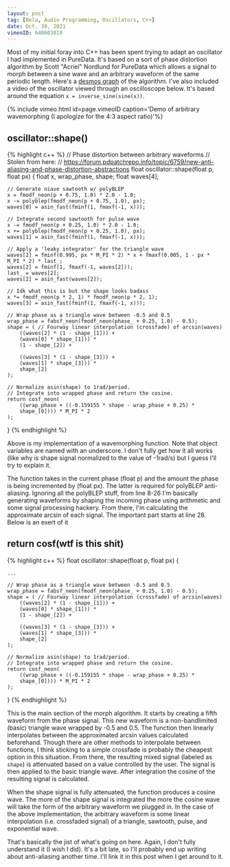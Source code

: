 ```yaml
---
layout: post
tag: [Bela, Audio Programming, Oscillators, C++]
date: Oct. 30, 2021
vimeoID: 640603019
---
```


Most of my initial foray into C++ has been spent trying to adapt an oscillator I had implemented in PureData. It's based on a sort of phase distortion algorithm by Scott "Acriel" Nordlund for PureData which allows a signal to morph between a sine wave and an arbitrary waveform of the same periodic length. Here's a [desmos graph](https://www.desmos.com/calculator/b4ejbqju7m) of the algorithm. I've also included a video of the oscillator viewed through an oscilloscope below. It's based around the equation ``x = inverse_sine(sine(x))``.

{% include vimeo.html id=page.vimeoID caption='Demo of arbitrary wavemorphing (I apologize for the 4:3 aspect ratio)'%}

## oscillator::shape()
{% highlight c++ %}
// Phase distortion between arbitrary waveforms
// Stolen from here:
// https://forum.pdpatchrepo.info/topic/6759/new-anti-aliasing-and-phase-distortion-abstractions
float oscillator::shape(float p, float px) {
	float x, wrap_phase, shape;
	float waves[4];

	// Generate niave sawtooth w/ polyBLEP
	x = fmodf_neon(p + 0.75, 1.0) * 2.0 - 1.0;
	x -= polyblep(fmodf_neon(p + 0.75, 1.0), px);
	waves[0] = asin_fast(fminf(1, fmaxf(-1, x)));

	// Integrate second sawtooth for pulse wave
	x -= fmodf_neon(p + 0.25, 1.0) * 2.0 - 1.0;
	x += polyblep(fmodf_neon(p + 0.25, 1.0), px);
	waves[1] = asin_fast(fminf(1, fmaxf(-1, x)));

	// Apply a 'leaky integrator' for the triangle wave
	waves[2] = fminf(0.995, px * M_PI * 2) * x + fmaxf(0.005, 1 - px * M_PI * 2) * last_;
	waves[2] = fminf(1, fmaxf(-1, waves[2]));
	last_ = waves[2];
	waves[2] = asin_fast(waves[2]);

	// Idk what this is but the shape looks badass
	x *= fmodf_neon(p * 2, 1) * fmodf_neon(p * 2, 1);
	waves[3] = asin_fast(fminf(1, fmaxf(-1, x)));

	// Wrap phase as a triangle wave between -0.5 and 0.5
	wrap_phase = fabsf_neon(fmodf_neon(phase_ + 0.25, 1.0) - 0.5);
	shape = ( // Fourway linear interpolation (crossfade) of arcsin(waves)
		((waves[2] * (1 - shape_[1])) +
		(waves[0] * shape_[1])) *
		(1 - shape_[2]) +

		((waves[3] * (1 - shape_[3])) +
		(waves[1] * shape_[3])) *
		shape_[2]
	);

	// Normalize asin(shape) to 1rad/period.
	// Integrate into wrapped phase and return the cosine.
	return cosf_neon(
		((wrap_phase + ((-0.159155 * shape - wrap_phase + 0.25) *
		shape_[0]))) * M_PI * 2
	);
}
{% endhighlight %}

Above is my implementation of a wavemorphing function. Note that object variables are named with an underscore. I don't fully get how it all works (like why is shape signal normalized to the value of -1rad/s) but I guess I'll try to explain it.

The function takes in the current phase (float p) and the amount the phase is being incremented by (float px). The latter is required for polyBLEP anti-aliasing. Ignoring all the polyBLEP stuff, from line 8-26 I'm basically generating waveforms by shaping the incoming phase using arithmetic and some signal processing hackery. From there, I'm calculating the approximate arcsin of each signal. The important part starts at line 28. Below is an exert of it

## return cosf(wtf is this shit)
{% highlight c++ %}
float oscillator::shape(float p, float px) {

	...

	// Wrap phase as a triangle wave between -0.5 and 0.5
	wrap_phase = fabsf_neon(fmodf_neon(phase_ + 0.25, 1.0) - 0.5);
	shape = ( // Fourway linear interpolation (crossfade) of arcsin(waves)
		((waves[2] * (1 - shape_[1])) +
		(waves[0] * shape_[1])) *
		(1 - shape_[2]) +

		((waves[3] * (1 - shape_[3])) +
		(waves[1] * shape_[3])) *
		shape_[2]
	);

	// Normalize asin(shape) to 1rad/period.
	// Integrate into wrapped phase and return the cosine.
	return cosf_neon(
		((wrap_phase + ((-0.159155 * shape - wrap_phase + 0.25) *
		shape_[0]))) * M_PI * 2
	);
}
{% endhighlight %}

This is the main section of the morph algorithm. It starts by creating a fifth waveform from the phase signal. This new waveform is a non-bandlimited (basic) triangle wave wrapped by -0.5 and 0.5. The function then linearly interpolates between the approximated arcsin values calculated beforehand. Though there are other methods to interpolate between functions, I think sticking to a simple crossfade is probably the cheapest option in this situation. From there, the resulting mixed signal (labeled as `shape`) is attenuated based on a value controlled by the user. The signal is then applied to the basic triangle wave. After integration the cosine of the resulting signal is calculated.

When the shape signal is fully attenuated, the function produces a cosine wave. The more of the shape signal is integrated the more the cosine wave will take the form of the arbitrary waveform we plugged in. In the case of the above implementation, the arbitrary waveform is some linear interpolation (i.e. crossfaded signal) of a triangle, sawtooth, pulse, and exponential wave.

That's basically the jist of what's going on here. Again, I don't fully understand it (I wish I did). It's a bit late, so I'll probably end up writing about anti-aliasing another time. I'll link it in this post when I get around to it.
